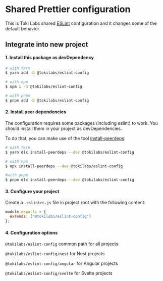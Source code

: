 # Shared Prettier configuration

This is Toki Labs shared [ESLint](https://eslint.org/) configuration and it changes some of the default behavior.

## Integrate into new project

#### 1. Install this package as devDependency

```bash
# with Yarn
$ yarn add -D @tokilabs/eslint-config

# with npm
$ npm i -D @tokilabs/eslint-config

# with pnpm
$ pnpm add -D @tokilabs/eslint-config
```

#### 2. Install peer dependencies

The configuration requires some packages (including eslint) to work.
You should install them in your project as devDependencies.

To do that, you can make use of the tool [install-peerdeps](https://github.com/nathanhleung/install-peerdeps):

```bash
# with Yarn
$ yarn dlx install-peerdeps --dev @tokilabs/eslint-config

# with npm
$ npx install-peerdeps --dev @tokilabs/eslint-config

#with pnpm
$ pnpm dlx install-peerdeps --dev @tokilabs/eslint-config
```

#### 3. Configure your project

Create a `.eslintrc.js` file in project root with the following content:

```js
module.exports = {
  extends: ["@tokilabs/eslint-config"]
};
```
#### 4. Configuration options
`@tokilabs/eslint-config` common path for all projects

`@tokilabs/eslint-config/nest` for Nest projects

`@tokilabs/eslint-config/angular` for Angular projects

`@tokilabs/eslint-config/svelte` for Svelte projects

